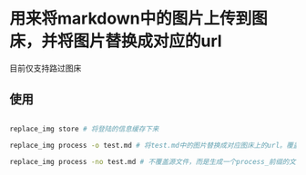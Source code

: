 # 用来将markdown中的图片上传到图床，并将图片替换成对应的url

目前仅支持路过图床

## 使用

```bash

replace_img store # 将登陆的信息缓存下来

replace_img process -o test.md # 将test.md中的图片替换成对应图床上的url。覆盖源文件

replace_img process -no test.md # 不覆盖源文件，而是生成一个process_前缀的文件

```
